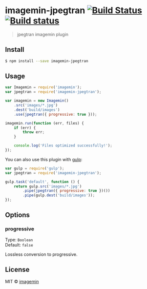 # imagemin-jpegtran [![Build Status](http://img.shields.io/travis/imagemin/imagemin-jpegtran.svg?style=flat)](https://travis-ci.org/imagemin/imagemin-jpegtran) [![Build status](https://ci.appveyor.com/api/projects/status/rwf4by6qcbne1qet)](https://ci.appveyor.com/project/ShinnosukeWatanabe/imagemin-jpegtran)

> jpegtran imagemin plugin


## Install

```bash
$ npm install --save imagemin-jpegtran
```


## Usage

```js
var Imagemin = require('imagemin');
var jpegtran = require('imagemin-jpegtran');

var imagemin = new Imagemin()
	.src('images/*.jpg')
	.dest('build/images')
	.use(jpegtran({ progressive: true }));

imagemin.run(function (err, files) {
	if (err) {
		throw err;
	}

	console.log('Files optimized successfully!'); 
});
```

You can also use this plugin with [gulp](http://gulpjs.com):

```js
var gulp = require('gulp');
var jpegtran = require('imagemin-jpegtran');

gulp.task('default', function () {
	return gulp.src('images/*.jpg')
		.pipe(jpegtran({ progressive: true })())
		.pipe(gulp.dest('build/images'));
});
```


## Options

### progressive

Type: `Boolean`  
Default: `false`

Lossless conversion to progressive.


## License

MIT © [imagemin](https://github.com/imagemin)
